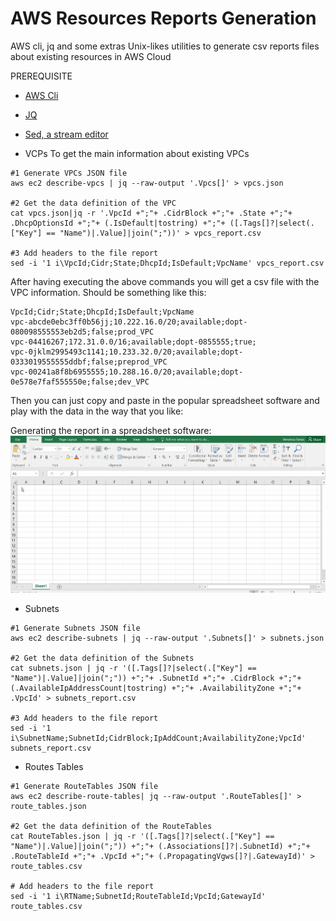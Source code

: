 # AWS Resources Reports Generation
AWS cli, jq and some extras Unix-likes utilities to generate csv reports files about existing resources in AWS Cloud

PREREQUISITE

- [AWS Cli](https://docs.aws.amazon.com/cli/latest/userguide/install-linux-al2017.html) 
- [JQ](https://stedolan.github.io/jq/download/)
- [Sed, a stream editor](https://www.gnu.org/software/sed/manual/sed.html)

- VCPs
To get the main information about existing VPCs

~~~~
#1 Generate VPCs JSON file
aws ec2 describe-vpcs | jq --raw-output '.Vpcs[]' > vpcs.json

#2 Get the data definition of the VPC
cat vpcs.json|jq -r '.VpcId +";"+ .CidrBlock +";"+ .State +";"+ .DhcpOptionsId +";"+ (.IsDefault|tostring) +";"+ ([.Tags[]?|select(.["Key"] == "Name")|.Value]|join(";"))' > vpcs_report.csv

#3 Add headers to the file report 
sed -i '1 i\VpcId;Cidr;State;DhcpId;IsDefault;VpcName' vpcs_report.csv
~~~~

After having executing the above commands you will get a csv file with the VPC information. Should be something like this:

~~~~
VpcId;Cidr;State;DhcpId;IsDefault;VpcName
vpc-abcde0ebc3ff0b56jj;10.222.16.0/20;available;dopt-080098555553eb2d5;false;prod_VPC
vpc-04416267;172.31.0.0/16;available;dopt-0855555;true;
vpc-0jklm2995493c1141;10.233.32.0/20;available;dopt-0333019555555ddbf;false;preprod_VPC
vpc-00241a8f8b6955555;10.288.16.0/20;available;dopt-0e578e7faf555550e;false;dev_VPC
~~~~

Then you can just copy and paste in the popular spreadsheet software and play with the data in the way that you like:

Generating the report in a spreadsheet software: ![alt text](/CreatingVPCReport.gif)

- Subnets

~~~~
#1 Generate Subnets JSON file
aws ec2 describe-subnets | jq --raw-output '.Subnets[]' > subnets.json

#2 Get the data definition of the Subnets
cat subnets.json | jq -r '([.Tags[]?|select(.["Key"] == "Name")|.Value]|join(";")) +";"+ .SubnetId +";"+ .CidrBlock +";"+ (.AvailableIpAddressCount|tostring) +";"+ .AvailabilityZone +";"+ .VpcId' > subnets_report.csv

#3 Add headers to the file report 
sed -i '1 i\SubnetName;SubnetId;CidrBlock;IpAddCount;AvailabilityZone;VpcId' subnets_report.csv
~~~~

- Routes Tables

~~~~
#1 Generate RouteTables JSON file
aws ec2 describe-route-tables| jq --raw-output '.RouteTables[]' > route_tables.json

#2 Get the data definition of the RouteTables
cat RouteTables.json | jq -r '([.Tags[]?|select(.["Key"] == "Name")|.Value]|join(";")) +";"+ (.Associations[]?|.SubnetId) +";"+ .RouteTableId +";"+ .VpcId +";"+ (.PropagatingVgws[]?|.GatewayId)' > route_tables.csv

# Add headers to the file report 
sed -i '1 i\RTName;SubnetId;RouteTableId;VpcId;GatewayId' route_tables.csv
~~~~
